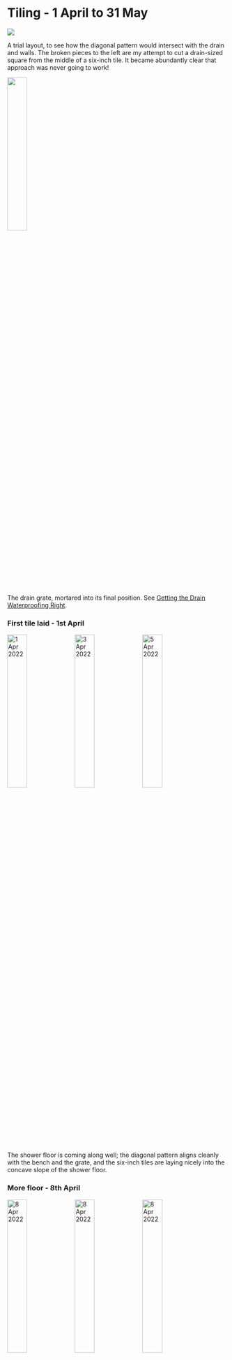 # Tiling - 1 April to 31 May

![](images/IMG_4255.jpg)

A trial layout, to see how the diagonal pattern would intersect with the drain and walls.  The broken pieces to the left are my attempt to cut a drain-sized square from the middle of a six-inch tile.  It became abundantly clear that approach was never going to work!

<img width="30%" src="images/IMG_4260.jpg">

The drain grate, mortared into its final position.  See [Getting the Drain Waterproofing Right](waterproofing.md#getting-the-drain-waterproofing-right).

### First tile laid - 1st April
<img width="30%" src="images/IMG_4275.jpg" alt="1 Apr 2022">
<img width="30%" src="images/IMG_4302.jpg" alt="3 Apr 2022">
<img width="30%" src="images/IMG_4304.jpg" alt="5 Apr 2022">

The shower floor is coming along well; the diagonal pattern aligns cleanly with the bench and the grate, and the six-inch tiles are laying nicely into the concave slope of the shower floor.

### More floor - 8th April
<img width="30%" src="images/IMG_4306.jpg" alt="8 Apr 2022">
<img width="30%" src="images/IMG_4307.jpg" alt="8 Apr 2022">
<img width="30%" src="images/IMG_4310.jpg" alt="8 Apr 2022">

So many tiles...

### More floor - 9th April
<img width="30%" src="images/IMG_4313.jpg" alt="9 Apr 2022">
<img width="30%" src="images/IMG_4314.jpg" alt="9 Apr 2022">
<img width="30%" src="images/IMG_4316.jpg" alt="10 Apr 2022">

### Tiling the Bench - 2nd May to 4th May
<img width="30%" src="images/IMG_4440.jpg" alt="2 May 2022">
<img width="30%" src="images/IMG_4443.jpg" alt="3 May 2022">
<img width="30%" src="images/IMG_4445.jpg" alt="4 May 2022">

### Laying Wall Tile - 30 April to 31 May
<img width="30%" src="images/IMG_4434.jpg" alt="30 Apr 2022">
<img width="30%" src="images/IMG_4435.jpg" alt="30 Apr 2022">
<img width="30%" src="images/IMG_4444.jpg" >
<img width="30%" src="images/IMG_4453.jpg" >
<img width="30%" src="images/IMG_4454.jpg" >
<img width="30%" src="images/IMG_4455.jpg" >
<img width="30%" src="images/IMG_4520.jpg" >

### Shower Cubby - 11 May
<img width="30%" src="images/IMG_4521.jpg" >
<img width="30%" src="images/IMG_4522.jpg" >
<img width="30%" src="images/IMG_4523.jpg" >
<img width="30%" src="images/IMG_4526.jpg" >

### Continuing With Wall Tile ...
<img width="30%" src="images/IMG_4524.jpg" >
<img width="30%" src="images/IMG_4525.jpg" >
<img width="30%" src="images/IMG_4528.jpg" >
<img width="30%" src="images/IMG_4530.jpg" >
<img width="30%" src="images/IMG_4529.jpg" >
<img width="30%" src="images/IMG_4531.jpg" >
<img width="30%" src="images/IMG_4532.jpg" >
<img width="30%" src="images/IMG_4533.jpg" >
<img width="30%" src="images/IMG_4538.jpg" >
<img width="30%" src="images/IMG_4539.jpg" >
<img width="30%" src="images/IMG_4572.jpg" >
<img width="30%" src="images/IMG_4573.jpg" >
<img width="30%" src="images/IMG_4574.jpg" >
<img width="30%" src="images/IMG_4575.jpg" >
<img width="30%" src="images/IMG_4576.jpg" >
<img width="30%" src="images/IMG_4577.jpg" >
<img width="30%" src="images/IMG_4578.jpg" >

### Oops - How to Break and Fix a Tile - 22 May
<img width="30%" src="images/IMG_4582.jpg" >
<img width="30%" src="images/IMG_4583.jpg" >

Careful work with a cold chisel is required, but it's not too bad.

### Back To Wall Tile ...
<img width="30%" src="images/IMG_4584.jpg" >
<img width="30%" src="images/IMG_4585.jpg" >
<img width="30%" src="images/IMG_4588.jpg" >
<img width="30%" src="images/IMG_4589.jpg" >
<img width="30%" src="images/IMG_4592.jpg" >
<img width="30%" src="images/IMG_4593.jpg" >
<img width="30%" src="images/IMG_4594.jpg" >
<img width="30%" src="images/IMG_4596.jpg" >
<img width="30%" src="images/IMG_4597.jpg" >
<img width="30%" src="images/IMG_4598.jpg" >
<img width="30%" src="images/IMG_4599.jpg" >
<img width="30%" src="images/IMG_4632.jpg" >
<img width="30%" src="images/IMG_4633.jpg" >
<img width="30%" src="images/IMG_4634.jpg" >
<img width="30%" src="images/IMG_4635.jpg" >
<img width="30%" src="images/IMG_4636.jpg" >
<img width="30%" src="images/IMG_4637.jpg" >

Finished tiling two months to the day after I started.  433 full or partial tiles laid!  It felt almost like I knew each one by name...
